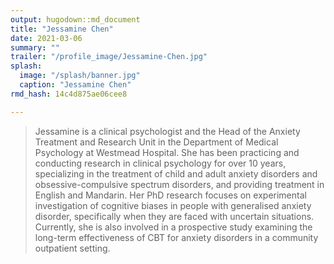 ```yaml
---
output: hugodown::md_document
title: "Jessamine Chen"
date: 2021-03-06
summary: ""
trailer: "/profile_image/Jessamine-Chen.jpg"
splash:
  image: "/splash/banner.jpg"
  caption: "Jessamine Chen"
rmd_hash: 14c4d875ae06cee8

---
```


> Jessamine is a clinical psychologist and the Head of the Anxiety Treatment and Research Unit in the Department of Medical Psychology at Westmead Hospital. She has been practicing and conducting research in clinical psychology for over 10 years, specializing in the treatment of child and adult anxiety disorders and obsessive-compulsive spectrum disorders, and providing treatment in English and Mandarin. Her PhD research focuses on experimental investigation of cognitive biases in people with generalised anxiety disorder, specifically when they are faced with uncertain situations. Currently, she is also involved in a prospective study examining the long-term effectiveness of CBT for anxiety disorders in a community outpatient setting.

